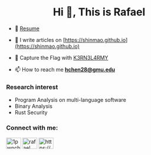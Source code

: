 <h1 align="center">Hi 👋, This is Rafael</h1>

- 🎏 [Resume](https://github.com/shinmao/Resume/blob/main/Rafael_resume.pdf)

- 📝 I write articles on [https://shinmao.github.io](https://shinmao.github.io)

- 🚩 Capture the Flag with [K3RN3L4RMY](https://ctftime.org/team/143202/#.Ya2acOymQB0.link)

- 📫 How to reach me **hchen28@gmu.edu**

<p align="left">
<h3 align="left">Research interest</h3>
<ul>
  <li>Program Analysis on multi-language software</li>
  <li>Binary Analysis</li>
  <li>Rust Security</li>
</ul>
</p>

<p align="left">
<h3 align="left">Connect with me:</h3>
<a href="https://twitter.com/1pwnch" target="blank"><img align="center" src="https://cdn.jsdelivr.net/npm/simple-icons@3.0.1/icons/twitter.svg" alt="1pwnch" height="30" width="40" /></a>
<a href="https://www.linkedin.com/in/plz-hash-chen-2019/" target="blank"><img align="center" src="https://cdn.jsdelivr.net/npm/simple-icons@3.0.1/icons/linkedin.svg" alt="rafael chen" height="30" width="40" /></a>
<a href="/https://blog.1pwnch.com/index.xml" target="blank"><img align="center" src="https://cdn.jsdelivr.net/npm/simple-icons@3.0.1/icons/rss.svg" alt="https://blog.1pwnch.com/index.xml" height="30" width="40" /></a>
</p>
